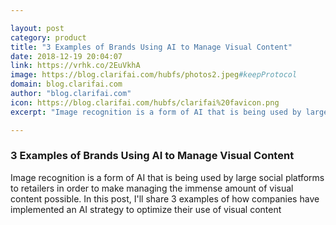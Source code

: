 ```yaml
---

layout: post
category: product
title: "3 Examples of Brands Using AI to Manage Visual Content"
date: 2018-12-19 20:04:07
link: https://vrhk.co/2EuVkhA
image: https://blog.clarifai.com/hubfs/photos2.jpeg#keepProtocol
domain: blog.clarifai.com
author: "blog.clarifai.com"
icon: https://blog.clarifai.com/hubfs/clarifai%20favicon.png
excerpt: "Image recognition is a form of AI that is being used by large social platforms to retailers in order to make managing the immense amount of visual content possible. In this post, I'll share 3 examples of how companies have implemented an AI strategy to optimize their use of visual content"

---
```


### 3 Examples of Brands Using AI to Manage Visual Content

Image recognition is a form of AI that is being used by large social platforms to retailers in order to make managing the immense amount of visual content possible. In this post, I'll share 3 examples of how companies have implemented an AI strategy to optimize their use of visual content